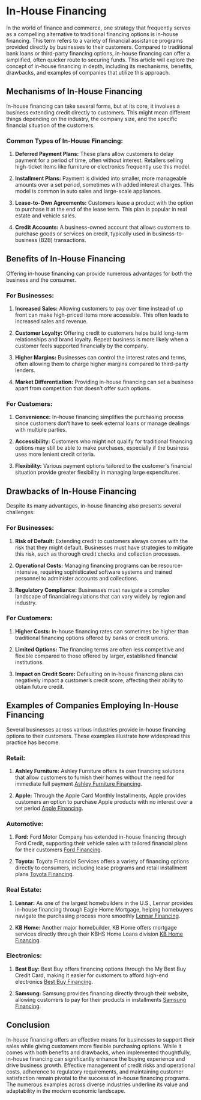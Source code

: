 # In-House Financing

In the world of finance and commerce, one strategy that frequently serves as a compelling alternative to traditional financing options is in-house financing. This term refers to a variety of financial assistance programs provided directly by businesses to their customers. Compared to traditional bank loans or third-party financing options, in-house financing can offer a simplified, often quicker route to securing funds. This article will explore the concept of in-house financing in depth, including its mechanisms, benefits, drawbacks, and examples of companies that utilize this approach.

## Mechanisms of In-House Financing

In-house financing can take several forms, but at its core, it involves a business extending credit directly to customers. This might mean different things depending on the industry, the company size, and the specific financial situation of the customers.

### Common Types of In-House Financing:

1. **Deferred Payment Plans:** These plans allow customers to delay payment for a period of time, often without interest. Retailers selling high-ticket items like furniture or electronics frequently use this model.

2. **Installment Plans:** Payment is divided into smaller, more manageable amounts over a set period, sometimes with added interest charges. This model is common in auto sales and large-scale appliances.

3. **Lease-to-Own Agreements:** Customers lease a product with the option to purchase it at the end of the lease term. This plan is popular in real estate and vehicle sales.

4. **Credit Accounts:** A business-owned account that allows customers to purchase goods or services on credit, typically used in business-to-business (B2B) transactions.

## Benefits of In-House Financing

Offering in-house financing can provide numerous advantages for both the business and the consumer.

### For Businesses:

1. **Increased Sales:** Allowing customers to pay over time instead of up front can make high-priced items more accessible. This often leads to increased sales and revenue.
   
2. **Customer Loyalty:** Offering credit to customers helps build long-term relationships and brand loyalty. Repeat business is more likely when a customer feels supported financially by the company.
   
3. **Higher Margins:** Businesses can control the interest rates and terms, often allowing them to charge higher margins compared to third-party lenders.
   
4. **Market Differentiation:** Providing in-house financing can set a business apart from competition that doesn’t offer such options.

### For Customers:

1. **Convenience:** In-house financing simplifies the purchasing process since customers don’t have to seek external loans or manage dealings with multiple parties.
   
2. **Accessibility:** Customers who might not qualify for traditional financing options may still be able to make purchases, especially if the business uses more lenient credit criteria.
   
3. **Flexibility:** Various payment options tailored to the customer's financial situation provide greater flexibility in managing large expenditures.

## Drawbacks of In-House Financing

Despite its many advantages, in-house financing also presents several challenges:

### For Businesses:

1. **Risk of Default:** Extending credit to customers always comes with the risk that they might default. Businesses must have strategies to mitigate this risk, such as thorough credit checks and collection processes.

2. **Operational Costs:** Managing financing programs can be resource-intensive, requiring sophisticated software systems and trained personnel to administer accounts and collections.
   
3. **Regulatory Compliance:** Businesses must navigate a complex landscape of financial regulations that can vary widely by region and industry.

### For Customers:

1. **Higher Costs:** In-house financing rates can sometimes be higher than traditional financing options offered by banks or credit unions.
   
2. **Limited Options:** The financing terms are often less competitive and flexible compared to those offered by larger, established financial institutions.
   
3. **Impact on Credit Score:** Defaulting on in-house financing plans can negatively impact a customer’s credit score, affecting their ability to obtain future credit.

## Examples of Companies Employing In-House Financing

Several businesses across various industries provide in-house financing options to their customers. These examples illustrate how widespread this practice has become.

### Retail:
1. **Ashley Furniture:** Ashley Furniture offers its own financing solutions that allow customers to furnish their homes without the need for immediate full payment [Ashley Furniture Financing](https://www.ashleyfurniture.com/financing/).

2. **Apple:** Through the Apple Card Monthly Installments, Apple provides customers an option to purchase Apple products with no interest over a set period [Apple Financing](https://www.apple.com/shop/buy-iphone).

### Automotive:
1. **Ford:** Ford Motor Company has extended in-house financing through Ford Credit, supporting their vehicle sales with tailored financial plans for their customers [Ford Financing](https://www.ford.com/finance/).

2. **Toyota:** Toyota Financial Services offers a variety of financing options directly to consumers, including lease programs and retail installment plans [Toyota Financing](https://www.toyotafinancial.com/).

### Real Estate:
1. **Lennar:** As one of the largest homebuilders in the U.S., Lennar provides in-house financing through Eagle Home Mortgage, helping homebuyers navigate the purchasing process more smoothly [Lennar Financing](https://www.lennar.com/).

2. **KB Home:** Another major homebuilder, KB Home offers mortgage services directly through their KBHS Home Loans division [KB Home Financing](https://www.kbhome.com/).

### Electronics:
1. **Best Buy:** Best Buy offers financing options through the My Best Buy Credit Card, making it easier for customers to afford high-end electronics [Best Buy Financing](https://www.bestbuy.com/credit-cards).

2. **Samsung:** Samsung provides financing directly through their website, allowing customers to pay for their products in installments [Samsung Financing](https://www.samsung.com/us/mobile/financing).

## Conclusion

In-house financing offers an effective means for businesses to support their sales while giving customers more flexible purchasing options. While it comes with both benefits and drawbacks, when implemented thoughtfully, in-house financing can significantly enhance the buying experience and drive business growth. Effective management of credit risks and operational costs, adherence to regulatory requirements, and maintaining customer satisfaction remain pivotal to the success of in-house financing programs. The numerous examples across diverse industries underline its value and adaptability in the modern economic landscape.